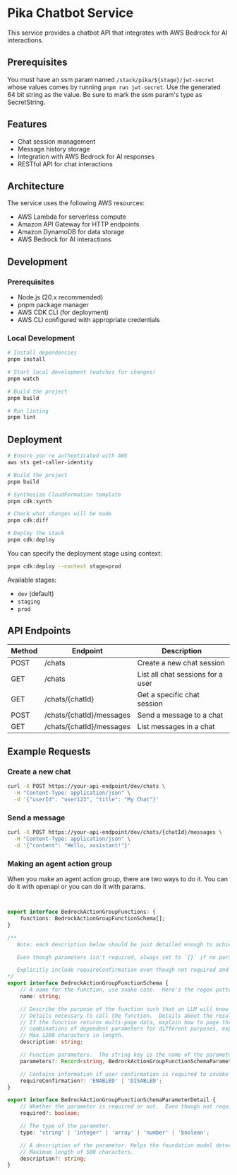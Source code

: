 # Pika Chatbot Service

This service provides a chatbot API that integrates with AWS Bedrock for AI interactions.

## Prerequisites

You must have an ssm param named `/stack/pika/${stage}/jwt-secret` whose values comes by
running `pnpm run jwt-secret`. Use the generated 64 bit string as the value. Be sure
to mark the ssm param's type as SecretString.

## Features

- Chat session management
- Message history storage
- Integration with AWS Bedrock for AI responses
- RESTful API for chat interactions

## Architecture

The service uses the following AWS resources:

- AWS Lambda for serverless compute
- Amazon API Gateway for HTTP endpoints
- Amazon DynamoDB for data storage
- AWS Bedrock for AI interactions

## Development

### Prerequisites

- Node.js (20.x recommended)
- pnpm package manager
- AWS CDK CLI (for deployment)
- AWS CLI configured with appropriate credentials

### Local Development

```bash
# Install dependencies
pnpm install

# Start local development (watches for changes)
pnpm watch

# Build the project
pnpm build

# Run linting
pnpm lint
```

## Deployment

```bash
# Ensure you're authenticated with AWS
aws sts get-caller-identity

# Build the project
pnpm build

# Synthesize CloudFormation template
pnpm cdk:synth

# Check what changes will be made
pnpm cdk:diff

# Deploy the stack
pnpm cdk:deploy
```

You can specify the deployment stage using context:

```bash
pnpm cdk:deploy --context stage=prod
```

Available stages:

- `dev` (default)
- `staging`
- `prod`

## API Endpoints

| Method | Endpoint                 | Description                       |
| ------ | ------------------------ | --------------------------------- |
| POST   | /chats                   | Create a new chat session         |
| GET    | /chats                   | List all chat sessions for a user |
| GET    | /chats/{chatId}          | Get a specific chat session       |
| POST   | /chats/{chatId}/messages | Send a message to a chat          |
| GET    | /chats/{chatId}/messages | List messages in a chat           |

## Example Requests

### Create a new chat

```bash
curl -X POST https://your-api-endpoint/dev/chats \
  -H "Content-Type: application/json" \
  -d '{"userId": "user123", "title": "My Chat"}'
```

### Send a message

```bash
curl -X POST https://your-api-endpoint/dev/chats/{chatId}/messages \
  -H "Content-Type: application/json" \
  -d '{"content": "Hello, assistant!"}'
```

### Making an agent action group

When you make an agent action group, there are two ways to do it. You can do it with openapi or you can do it with params.

```ts


export interface BedrockActionGroupFunctions: {
    functions: BedrockActionGroupFunctionSchema[];
}

/**
   Note: each description below should be just detailed enough to achieve the desired goal of the description attribute.

   Even though parameters isn't required, always set to `{}` if no parameters needed for the function.

   Explicitly include requireConfirmation even though not required and set to false
*/
export interface BedrockActionGroupFunctionSchema {
    // A name for the function, use snake case.  Here's the regex pattern allowed: ^([0-9a-zA-Z][_-]?){1,100}$
    name: string;

    // Describe the purpose of the function such that an LLM will know when to use this function.
    // Details necessary to call the function.  Details about the result returned from the function.
    // If the function returns multi-page data, explain how to page through the data.  If there are
    // combinations of dependent parameters for different purposes, explain them.
    // Max 1200 characters in length.
    description: string;

    // Function parameters.  The string key is the name of the parameter which must conform to ^([0-9a-zA-Z][_-]?){1,100}$
    parameters?: Record<string, BedrockActionGroupFunctionSchemaParameterDetail>;

    // Contains information if user confirmation is required to invoke the function.
    requireConfirmation?: 'ENABLED' | 'DISABLED';
}

export interface BedrockActionGroupFunctionSchemaParameterDetail {
    // Whether the parameter is required or not.  Even though not required, you should always include this to be explicit.
    required?: boolean;

    // The type of the parameter.
    type: 'string' | 'integer' | 'array' | 'number' | 'boolean';

    // A description of the parameter. Helps the foundation model determine how to elicit the parameters from the user.
    // Maximum length of 500 characters.
    description?: string;
}
```
